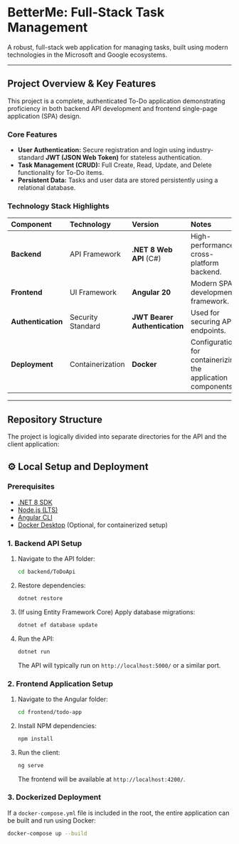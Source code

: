 #  BetterMe: Full-Stack Task Management

A robust, full-stack web application for managing tasks, built using modern technologies in the Microsoft and Google ecosystems.

---

## Project Overview & Key Features

This project is a complete, authenticated To-Do application demonstrating proficiency in both backend API development and frontend single-page application (SPA) design.

### Core Features

* **User Authentication:** Secure registration and login using industry-standard **JWT (JSON Web Token)** for stateless authentication.
* **Task Management (CRUD):** Full Create, Read, Update, and Delete functionality for To-Do items.
* **Persistent Data:** Tasks and user data are stored persistently using a relational database.

### Technology Stack Highlights

| Component | Technology | Version | Notes |
| :--- | :--- | :--- | :--- |
| **Backend** | API Framework | **.NET 8 Web API** (C#) | High-performance, cross-platform backend. |
| **Frontend** | UI Framework | **Angular 20** | Modern SPA development framework. |
| **Authentication** | Security Standard | **JWT Bearer Authentication** | Used for securing API endpoints. |
| **Deployment** | Containerization | **Docker** | Configuration for containerizing the application components. |

---

## Repository Structure

The project is logically divided into separate directories for the API and the client application:

## ⚙️ Local Setup and Deployment

### Prerequisites

* [.NET 8 SDK](https://dotnet.microsoft.com/download/dotnet/8.0)
* [Node.js (LTS)](https://nodejs.org/en)
* [Angular CLI](https://angular.io/cli)
* [Docker Desktop](https://www.docker.com/products/docker-desktop/) (Optional, for containerized setup)

### 1. Backend API Setup

1.  Navigate to the API folder:
    ```bash
    cd backend/ToDoApi
    ```
2.  Restore dependencies:
    ```bash
    dotnet restore
    ```
3.  (If using Entity Framework Core) Apply database migrations:
    ```bash
    dotnet ef database update
    ```
4.  Run the API:
    ```bash
    dotnet run
    ```
    The API will typically run on `http://localhost:5000/` or a similar port.

### 2. Frontend Application Setup

1.  Navigate to the Angular folder:
    ```bash
    cd frontend/todo-app
    ```
2.  Install NPM dependencies:
    ```bash
    npm install
    ```
3.  Run the client:
    ```bash
    ng serve
    ```
    The frontend will be available at `http://localhost:4200/`.

### 3. Dockerized Deployment

If a `docker-compose.yml` file is included in the root, the entire application can be built and run using Docker:

```bash
docker-compose up --build
